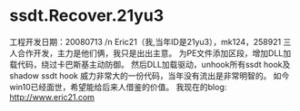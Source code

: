 # ssdt.Recover.21yu3
工程开发日期：‎20080713  /n
Eric21（我,当年ID是21yu3），mk124，258921 三人合作开发，主力是他们俩，我只是出出主意。
为PE文件添加区段，增加DLL加载代码，绕过卡巴斯基主动防御。
然后DLL加载驱动，unhook所有ssdt hook及shadow ssdt hook
威力非常大的一份代码，当年没有流出是非常明智的。
如今win10已经面世，希望能给后来人借鉴的价值。
我现在的blog:  http://www.eric21.com
